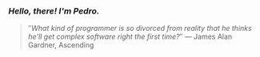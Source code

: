 ### *Hello, there! I'm Pedro.*
> ″*What kind of programmer is so divorced from reality that he thinks he'll get complex software right the first time?*″
 — James Alan Gardner, Ascending

